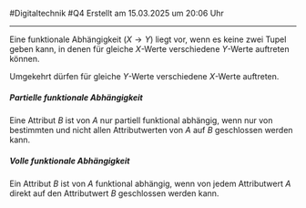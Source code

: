 #Digitaltechnik #Q4 Erstellt am 15.03.2025 um 20:06 Uhr

---

Eine funktionale Abhängigkeit ($X \rightarrow Y$) liegt vor, wenn es keine zwei Tupel geben kann, in denen für gleiche $X$-Werte verschiedene $Y$-Werte auftreten können.

Umgekehrt dürfen für gleiche $Y$-Werte verschiedene $X$-Werte auftreten.

##### Partielle funktionale Abhängigkeit

Eine Attribut $B$ ist von $A$ nur partiell funktional abhängig, wenn nur von bestimmten und nicht allen Attributwerten von $A$ auf $B$ geschlossen werden kann.

##### Volle funktionale Abhängigkeit

Ein Attribut $B$ ist von $A$ funktional abhängig, wenn von jedem Attributwert $A$ direkt auf den Attributwert $B$ geschlossen werden kann.